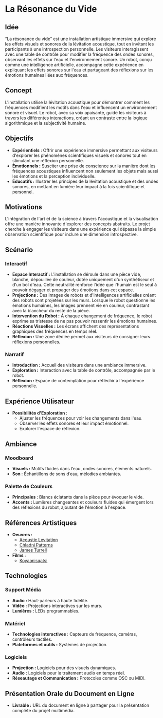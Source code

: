 # La Résonance du Vide

## Idée
“La résonance du vide” est une installation artistique immersive qui explore les effets visuels et sonores de la lévitation acoustique, tout en invitant les participants à une introspection personnelle. Les visiteurs interagissent avec une table de contrôle pour modifier la fréquence des ondes sonores, observant les effets sur l'eau et l'environnement sonore. Un robot, conçu comme une intelligence artificielle, accompagne cette expérience en expliquant les effets sonores sur l'eau et partageant des réflexions sur les émotions humaines liées aux fréquences.

## Concept
L'installation utilise la lévitation acoustique pour démontrer comment les fréquences modifient les motifs dans l'eau et influencent un environnement sonore et visuel. Le robot, avec sa voix apaisante, guide les visiteurs à travers les différentes interactions, créant un contraste entre la logique algorithmique et la subjectivité humaine.

## Objectifs
- **Expérientiels :** Offrir une expérience immersive permettant aux visiteurs d'explorer les phénomènes scientifiques visuels et sonores tout en stimulant une réflexion personnelle.
- **Émotionnels :** Susciter une prise de conscience sur la manière dont les fréquences acoustiques influencent non seulement les objets mais aussi les émotions et la perception individuelle.
- **Éducatifs :** Illustrer les principes de la lévitation acoustique et des ondes sonores, en mettant en lumière leur impact à la fois scientifique et personnel.

## Motivations
L'intégration de l'art et de la science à travers l'acoustique et la visualisation offre une manière innovante d'explorer des concepts abstraits. Le projet cherche à engager les visiteurs dans une expérience qui dépasse la simple observation scientifique pour inclure une dimension introspective.

## Scénario
### Interactif
- **Espace Interactif :** L'installation se déroule dans une pièce vide, blanche, dépouillée de couleur, dotée uniquement d'un synthétiseur et d'un bol d'eau. Cette neutralité renforce l'idée que l'humain est le seul à pouvoir dégager et propager des émotions dans cet espace.
- **Projections :** Des images de robots et d'intelligences artificielles créant des robots sont projetées sur les murs. Lorsque le robot questionne les émotions humaines, les images prennent vie en couleur, contrastant avec la blancheur du reste de la pièce.
- **Intervention du Robot :** À chaque changement de fréquence, le robot exprime sa tristesse de ne pas pouvoir ressentir les émotions humaines.
- **Réactions Visuelles :** Les écrans affichent des représentations graphiques des fréquences en temps réel.
- **Réflexion :** Une zone dédiée permet aux visiteurs de consigner leurs réflexions personnelles.

### Narratif
- **Introduction :** Accueil des visiteurs dans une ambiance immersive.
- **Exploration :** Interaction avec la table de contrôle, accompagnée par le robot.
- **Réflexion :** Espace de contemplation pour réfléchir à l'expérience personnelle.

## Expérience Utilisateur
- **Possibilités d'Exploration :**
  - Ajuster les fréquences pour voir les changements dans l'eau.
  - Observer les effets sonores et leur impact émotionnel.
  - Explorer l'espace de réflexion.

## Ambiance
### Moodboard
- **Visuels :** Motifs fluides dans l'eau, ondes sonores, éléments naturels.
- **Son :** Échantillons de sons d’eau, mélodies ambiantes.

### Palette de Couleurs
- **Principales :** Blancs éclatants dans la pièce pour évoquer le vide.
- **Accents :** Lumières changeantes et couleurs fluides qui émergent lors des réflexions du robot, ajoutant de l'émotion à l'espace.

## Références Artistiques
- **Oeuvres :**
  - [Acoustic Levitation](https://www.ancient-origins.net/news-science-space-mysterious-phenomena/acoustic-levitation-floating-wave-sound-00684)
  - [Chladni Patterns](https://youtu.be/eskZ3OORfYM)
  - [James Turrell](https://youtu.be/udlzm3Ea3RE)
- **Films :**
  - [Koyaanisqatsi](https://www.youtube.com/watch?v=BRItSHelLr4)

## Technologies
### Support Média
- **Audio :** Haut-parleurs à haute fidélité.
- **Vidéo :** Projections interactives sur les murs.
- **Lumières :** LEDs programmables.

### Matériel
- **Technologies interactives :** Capteurs de fréquence, caméras, contrôleurs tactiles.
- **Plateformes et outils :** Systèmes de projection.

### Logiciels
- **Projection :** Logiciels pour des visuels dynamiques.
- **Audio :** Logiciels pour le traitement audio en temps réel.
- **Réseautage et Communication :** Protocoles comme OSC ou MIDI.


## Présentation Orale du Document en Ligne
- **Livrable :** URL du document en ligne à partager pour la présentation complète du projet multimédia.

